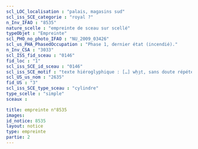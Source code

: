 ```yaml
---
scl_LOC_localisation : "palais, magasins sud"
scl_iss_SCE_categorie : "royal ?"
n_Inv_IFAO : "8535"
nature_scelle : "empreinte de sceau sur scellé"
typeObjet : "Empreinte"
scl_PHO_no_photo_IFAO : "NU_2009_03426"
scl_us_PHA_PhasedOccupation : "Phase 1, dernier état (incendié)."
n_Inv_CSA : "3033"
scl_ISS_fid_sceau : "0146"
fid_loc : "1"
scl_iss_SCE_id_sceau : "0146"
scl_iss_SCE_motif : "texte hiéroglyphique : […] wḥȝt, sans doute répété sur deux lignes"
scl_US_us_nom : "2635"
fid_US : "3"
scl_iss_SCE_type_sceau : "cylindre"
type_scelle : "simple"
sceaux :

title: empreinte n°8535
images: 
id_notice: 8535
layout: notice
type: empreinte
partie: 2
---
```

